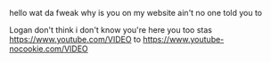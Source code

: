 hello wat da fweak why is you on my website ain't no one told you to

Logan don't think i don't know you're here you too stas
https://www.youtube.com/VIDEO to https://www.youtube-nocookie.com/VIDEO
